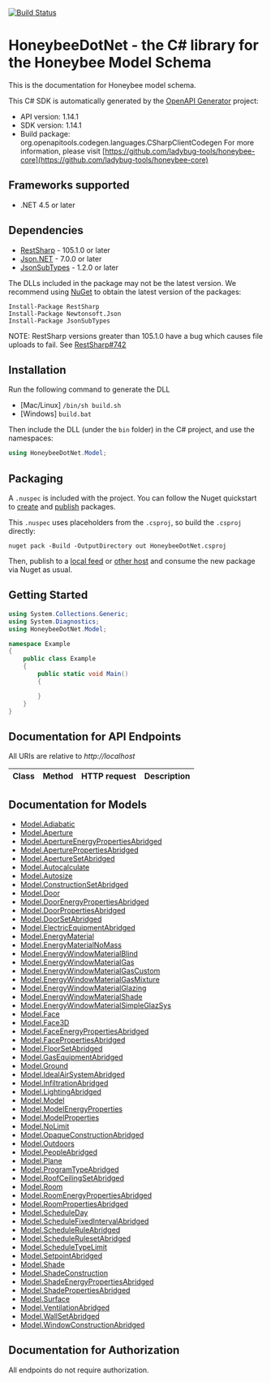 [![Build Status](https://api.travis-ci.org/ladybug-tools/honeybee-schema-dotnet.svg?branch=master)](https://travis-ci.org/ladybug-tools/honeybee-schema-dotnet)
# HoneybeeDotNet - the C# library for the Honeybee Model Schema

This is the documentation for Honeybee model schema.

This C# SDK is automatically generated by the [OpenAPI Generator](https://openapi-generator.tech) project:

- API version: 1.14.1
- SDK version: 1.14.1
- Build package: org.openapitools.codegen.languages.CSharpClientCodegen
    For more information, please visit [https://github.com/ladybug-tools/honeybee-core](https://github.com/ladybug-tools/honeybee-core)

## Frameworks supported


- .NET 4.5 or later

## Dependencies


- [RestSharp](https://www.nuget.org/packages/RestSharp) - 105.1.0 or later
- [Json.NET](https://www.nuget.org/packages/Newtonsoft.Json/) - 7.0.0 or later
- [JsonSubTypes](https://www.nuget.org/packages/JsonSubTypes/) - 1.2.0 or later

The DLLs included in the package may not be the latest version. We recommend using [NuGet](https://docs.nuget.org/consume/installing-nuget) to obtain the latest version of the packages:

```
Install-Package RestSharp
Install-Package Newtonsoft.Json
Install-Package JsonSubTypes
```

NOTE: RestSharp versions greater than 105.1.0 have a bug which causes file uploads to fail. See [RestSharp#742](https://github.com/restsharp/RestSharp/issues/742)

## Installation

Run the following command to generate the DLL

- [Mac/Linux] `/bin/sh build.sh`
- [Windows] `build.bat`

Then include the DLL (under the `bin` folder) in the C# project, and use the namespaces:

```csharp
using HoneybeeDotNet.Model;
```


## Packaging

A `.nuspec` is included with the project. You can follow the Nuget quickstart to [create](https://docs.microsoft.com/en-us/nuget/quickstart/create-and-publish-a-package#create-the-package) and [publish](https://docs.microsoft.com/en-us/nuget/quickstart/create-and-publish-a-package#publish-the-package) packages.

This `.nuspec` uses placeholders from the `.csproj`, so build the `.csproj` directly:

```
nuget pack -Build -OutputDirectory out HoneybeeDotNet.csproj
```

Then, publish to a [local feed](https://docs.microsoft.com/en-us/nuget/hosting-packages/local-feeds) or [other host](https://docs.microsoft.com/en-us/nuget/hosting-packages/overview) and consume the new package via Nuget as usual.


## Getting Started

```csharp
using System.Collections.Generic;
using System.Diagnostics;
using HoneybeeDotNet.Model;

namespace Example
{
    public class Example
    {
        public static void Main()
        {

        }
    }
}
```

## Documentation for API Endpoints

All URIs are relative to *http://localhost*

Class | Method | HTTP request | Description
------------ | ------------- | ------------- | -------------


## Documentation for Models

 - [Model.Adiabatic](docs/Adiabatic.md)
 - [Model.Aperture](docs/Aperture.md)
 - [Model.ApertureEnergyPropertiesAbridged](docs/ApertureEnergyPropertiesAbridged.md)
 - [Model.AperturePropertiesAbridged](docs/AperturePropertiesAbridged.md)
 - [Model.ApertureSetAbridged](docs/ApertureSetAbridged.md)
 - [Model.Autocalculate](docs/Autocalculate.md)
 - [Model.Autosize](docs/Autosize.md)
 - [Model.ConstructionSetAbridged](docs/ConstructionSetAbridged.md)
 - [Model.Door](docs/Door.md)
 - [Model.DoorEnergyPropertiesAbridged](docs/DoorEnergyPropertiesAbridged.md)
 - [Model.DoorPropertiesAbridged](docs/DoorPropertiesAbridged.md)
 - [Model.DoorSetAbridged](docs/DoorSetAbridged.md)
 - [Model.ElectricEquipmentAbridged](docs/ElectricEquipmentAbridged.md)
 - [Model.EnergyMaterial](docs/EnergyMaterial.md)
 - [Model.EnergyMaterialNoMass](docs/EnergyMaterialNoMass.md)
 - [Model.EnergyWindowMaterialBlind](docs/EnergyWindowMaterialBlind.md)
 - [Model.EnergyWindowMaterialGas](docs/EnergyWindowMaterialGas.md)
 - [Model.EnergyWindowMaterialGasCustom](docs/EnergyWindowMaterialGasCustom.md)
 - [Model.EnergyWindowMaterialGasMixture](docs/EnergyWindowMaterialGasMixture.md)
 - [Model.EnergyWindowMaterialGlazing](docs/EnergyWindowMaterialGlazing.md)
 - [Model.EnergyWindowMaterialShade](docs/EnergyWindowMaterialShade.md)
 - [Model.EnergyWindowMaterialSimpleGlazSys](docs/EnergyWindowMaterialSimpleGlazSys.md)
 - [Model.Face](docs/Face.md)
 - [Model.Face3D](docs/Face3D.md)
 - [Model.FaceEnergyPropertiesAbridged](docs/FaceEnergyPropertiesAbridged.md)
 - [Model.FacePropertiesAbridged](docs/FacePropertiesAbridged.md)
 - [Model.FloorSetAbridged](docs/FloorSetAbridged.md)
 - [Model.GasEquipmentAbridged](docs/GasEquipmentAbridged.md)
 - [Model.Ground](docs/Ground.md)
 - [Model.IdealAirSystemAbridged](docs/IdealAirSystemAbridged.md)
 - [Model.InfiltrationAbridged](docs/InfiltrationAbridged.md)
 - [Model.LightingAbridged](docs/LightingAbridged.md)
 - [Model.Model](docs/Model.md)
 - [Model.ModelEnergyProperties](docs/ModelEnergyProperties.md)
 - [Model.ModelProperties](docs/ModelProperties.md)
 - [Model.NoLimit](docs/NoLimit.md)
 - [Model.OpaqueConstructionAbridged](docs/OpaqueConstructionAbridged.md)
 - [Model.Outdoors](docs/Outdoors.md)
 - [Model.PeopleAbridged](docs/PeopleAbridged.md)
 - [Model.Plane](docs/Plane.md)
 - [Model.ProgramTypeAbridged](docs/ProgramTypeAbridged.md)
 - [Model.RoofCeilingSetAbridged](docs/RoofCeilingSetAbridged.md)
 - [Model.Room](docs/Room.md)
 - [Model.RoomEnergyPropertiesAbridged](docs/RoomEnergyPropertiesAbridged.md)
 - [Model.RoomPropertiesAbridged](docs/RoomPropertiesAbridged.md)
 - [Model.ScheduleDay](docs/ScheduleDay.md)
 - [Model.ScheduleFixedIntervalAbridged](docs/ScheduleFixedIntervalAbridged.md)
 - [Model.ScheduleRuleAbridged](docs/ScheduleRuleAbridged.md)
 - [Model.ScheduleRulesetAbridged](docs/ScheduleRulesetAbridged.md)
 - [Model.ScheduleTypeLimit](docs/ScheduleTypeLimit.md)
 - [Model.SetpointAbridged](docs/SetpointAbridged.md)
 - [Model.Shade](docs/Shade.md)
 - [Model.ShadeConstruction](docs/ShadeConstruction.md)
 - [Model.ShadeEnergyPropertiesAbridged](docs/ShadeEnergyPropertiesAbridged.md)
 - [Model.ShadePropertiesAbridged](docs/ShadePropertiesAbridged.md)
 - [Model.Surface](docs/Surface.md)
 - [Model.VentilationAbridged](docs/VentilationAbridged.md)
 - [Model.WallSetAbridged](docs/WallSetAbridged.md)
 - [Model.WindowConstructionAbridged](docs/WindowConstructionAbridged.md)


## Documentation for Authorization

All endpoints do not require authorization.
